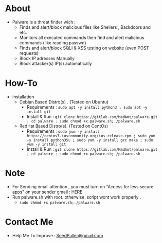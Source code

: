 # About
- Palware is a threat finder wich :
    - Finds and alert/block malicious files like Shellers , Backdoors and etc.
    - Monitors all executed commands then find and alert malicious commands (like reading passwd)
    - Finds and alert/block SQLI & XSS testing on website (even POST requests)
    - Block IP adresses Manually
    - Block attacker(s) IP(s) automatically

# How-To
- Installation
    - Debian Based Distro(s) . (Tested on Ubuntu)
        - Requirements : ``` sudo apt -y install python3 ; sudo apt -y install git ```
        - Install & Run :  ```git clone https://gitlab.com/MadAnt/palware.git ; cd palware ; sudo chmod +x palware.sh;./palware.sh ```
    - RedHat Based Distro(s). (Tested on CentOs)
        - Requirements : ```sudo yum -y install https://centos7.iuscommunity.org/ius-release.rpm ; sudo yum -y install python35u ; sudo yum -y install gcc make ; sudo yum -y install git ```
        - Install & Run :  ```git clone https://gitlab.com/MadAnt/palware.git ; cd palware ; sudo chmod +x palware.sh;./palware.sh ```

# Note 
- For Sending email attention , you must turn on "Access for less secure apps" on your sender gmail : [HERE](https://www.google.com/settings/u/1/security/lesssecureapps) 
- Run palware.sh with root. otherwise, script wont work properly .
    - ``` sudo chmod +x palware.sh;./palware.sh ```


# Contact Me 
- Help Me To Improve : SeedPuller@gmail.com